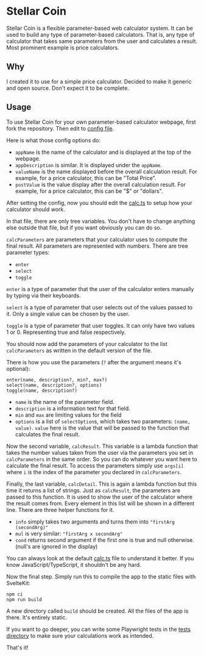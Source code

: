 # Stellar Coin

Stellar Coin is a flexible parameter-based web calculator system. It can be used to build any type of parameter-based calculators.
That is, any type of calculator that takes same parameters from the user and calculates a result. Most prominent example is price calculators.

## Why

I created it to use for a simple price calculator. Decided to make it generic and open source. Don't expect it to be complete.

## Usage

To use Stellar Coin for your own parameter-based calculator webpage, first fork the repository. Then edit to [config file](src/lib/config.json).

Here is what those config options do:

- `appName` is the name of the calculator and is displayed at the top of the webpage.
- `appDescription` is similar. It is displayed under the `appName`.
- `valueName` is the name displayed before the overall calculation result. For example, for a price calculator, this can be "Total Price".
- `postValue` is the value display after the overall calculation result. For example, for a price calculator, this can be "$" or "dollars".

After setting the config, now you should edit the [calc.ts](src/lib/calc.ts) to setup how your calculator should work.

In that file, there are only tree variables. You don't have to change anything else outside that file, but if you want obviously you can do so.

`calcParameters` are parameters that your calculator uses to compute the final result. All parameters are represented with numbers. There are tree parameter types:

- `enter`
- `select`
- `toggle`

`enter` is a type of parameter that the user of the calculator enters manually by typing via their keyboards.

`select` is a type of parameter that user selects out of the values passed to it. Only a single value can be chosen by the user.

`toggle` is a type of parameter that user toggles. It can only have two values 1 or 0. Representing true and false respectively.

You should now add the parameters of your calculator to the list `calcParameters` as written in the default version of the file.

There is how you use the parameters (`?` after the argument means it's optional):

```
enter(name, description?, min?, max?)
select(name, description?, options)
toggle(name, description?)
```

- `name` is the name of the parameter field.
- `description` is a information text for that field.
- `min` and `max` are limiting values for the field
- `options` is a list of `selectOption`s, which takes two parameters: `(name, value)`. `value` here is the value that will be passed to the function that calculates the final result.

Now the second variable, `calcResult`. This variable is a lambda function that takes the number values taken from the user via the parameters you set in `calcParameters` in the same order. So you can do whatever you want here to calculate the final result. To access the parameters simply use `args[i]` where `i` is the index of the parameter you declared in `calcParameters`.

Finally, the last variable, `calcDetail`. This is again a lambda function but this time it returns a list of strings. Just as `calcResult`, the parameters are passed to this function. It is used to show the user of the calculator where the result comes from. Every element in this list will be shown in a different line. There are three helper functions for it.

- `info` simply takes two arguments and turns them into `"firstArg (secondArg)"`
- `mul` is very similar: `"firstArg x secondArg"`
- `cond` returns second argument if the first one is true and null otherwise. (null's are ignored in the display)

You can always look at the default [calc.ts](src/lib/calc.ts) file to understand it better. If you know JavaScript/TypeScript, it shouldn't be any hard.

Now the final step. Simply run this to compile the app to the static files with SvelteKit:

```
npm ci
npm run build
```

A new directory called `build` should be created. All the files of the app is there. It's entirely static.

If you want to go deeper, you can write some Playwright tests in the [tests directory](tests/) to make sure your calculations work as intended.

That's it!
